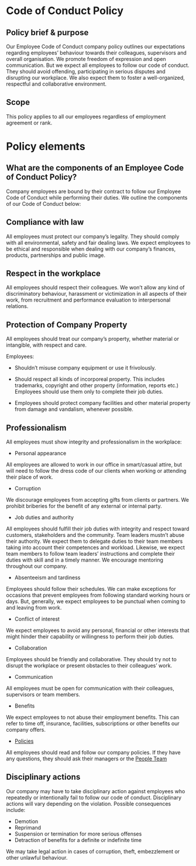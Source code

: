 # Code of Conduct Policy
## Policy brief & purpose

Our Employee Code of Conduct company policy outlines our expectations regarding employees’ behaviour towards their colleagues, supervisors and overall organisation. 
We promote freedom of expression and open communication. But we expect all employees to follow our code of conduct. They should avoid offending, participating in serious disputes and disrupting our workplace. We also expect them to foster a well-organized, respectful and collaborative environment.

## Scope
This policy applies to all our employees regardless of employment agreement or rank. 

# Policy elements
## What are the components of an Employee Code of Conduct Policy?
Company employees are bound by their contract to follow our Employee Code of Conduct while performing their duties. We outline the components of our Code of Conduct below:

## Compliance with law
All employees must protect our company’s legality. They should comply with all environmental, safety and fair dealing laws. We expect employees to be ethical and responsible when dealing with our company’s finances, products, partnerships and public image.

## Respect in the workplace
All employees should respect their colleagues. We won’t allow any kind of discriminatory behaviour, harassment or victimization in all aspects of their work, from recruitment and performance evaluation to interpersonal relations.

## Protection of Company Property
All employees should treat our company’s property, whether material or intangible, with respect and care. 

Employees:

  * Shouldn’t misuse company equipment or use it frivolously.

  * Should respect all kinds of incorporeal property. This includes trademarks, copyright and other property (information, reports etc.) Employees should use them only to complete their job duties.

  * Employees should protect company facilities and other material property from damage and vandalism, whenever possible.

## Professionalism
All employees must show integrity and professionalism in the workplace:

  * Personal appearance
  
All employees are allowed to work in our office in smart/casual attire, but will need to follow the dress code of our clients when working or attending their place of work.

  * Corruption
  
We discourage employees from accepting gifts from clients or partners. We prohibit briberies for the benefit of any external or internal party.

  * Job duties and authority
  
All employees should fulfill their job duties with integrity and respect toward customers, stakeholders and the community. Team leaders mustn’t abuse their authority. We expect them to delegate duties to their team members taking into account their competences and workload. Likewise, we expect team members to follow team leaders’ instructions and complete their duties with skill and in a timely manner.
We encourage mentoring throughout our company. 

  * Absenteeism and tardiness
  
Employees should follow their schedules. We can make exceptions for occasions that prevent employees from following standard working hours or days. But, generally, we expect employees to be punctual when coming to and leaving from work.
  
  * Conflict of interest
  
We expect employees to avoid any personal, financial or other interests that might hinder their capability or willingness to perform their job duties.

* Collaboration
  
Employees should be friendly and collaborative. They should try not to disrupt the workplace or present obstacles to their colleagues’ work.

  * Communication
  
All employees must be open for communication with their colleagues, supervisors or team members.

  * Benefits
  
We expect employees to not abuse their employment benefits. This can refer to time off, insurance, facilities, subscriptions or other benefits our company offers.

  * [Policies](https://policies.infinityworks.com/)
  
All employees should read and follow our company policies. If they have any questions, they should ask their managers or the [People Team](https://intranet.infinityworks.com/key-people/head-office-support)

## Disciplinary actions
Our company may have to take disciplinary action against employees who repeatedly or intentionally fail to follow our code of conduct. Disciplinary actions will vary depending on the violation. 
Possible consequences include:

* Demotion
* Reprimand
* Suspension or termination for more serious offenses
* Detraction of benefits for a definite or indefinite time

We may take legal action in cases of corruption, theft, embezzlement or other unlawful behaviour.
 
